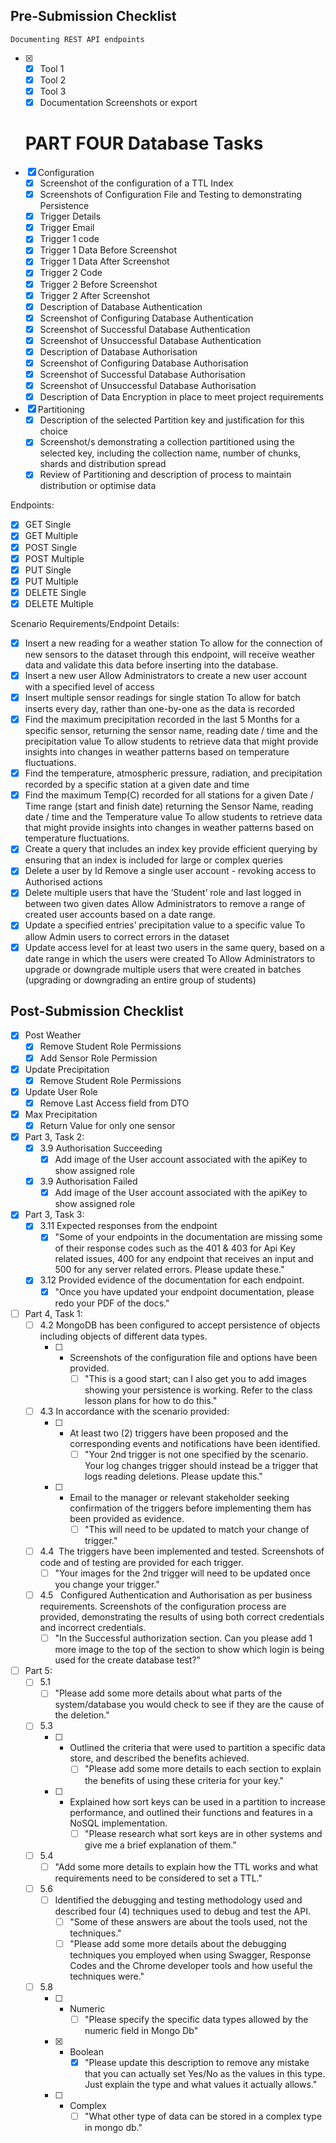 ## Pre-Submission Checklist
	Documenting REST API endpoints
- [x] 
	- [x] Tool 1
	- [x] Tool 2
	- [x] Tool 3
	- [x] Documentation Screenshots or export

	# PART FOUR Database Tasks
- [x] Configuration
	- [x] Screenshot of the configuration of a TTL Index
	- [x] Screenshots of Configuration File and Testing to demonstrating Persistence
	- [x] Trigger Details
	- [x] Trigger Email
	- [x] Trigger 1 code
	- [x] Trigger 1 Data Before Screenshot
	- [x] Trigger 1 Data After Screenshot
	- [x] Trigger 2 Code
	- [x] Trigger 2 Before Screenshot
	- [x] Trigger 2 After Screenshot
	- [x] Description of Database Authentication
	- [x] Screenshot of Configuring Database Authentication
	- [x] Screenshot of Successful Database Authentication
	- [x] Screenshot of Unsuccessful Database Authentication
	- [x] Description of Database Authorisation
	- [x] Screenshot of Configuring Database Authorisation
	- [x] Screenshot of Successful Database Authorisation
	- [x] Screenshot of Unsuccessful Database Authorisation
	- [x] Description of Data Encryption in place to meet project requirements
- [x] Partitioning
	- [x] Description of the selected Partition key and justification for this choice
	- [x] Screenshot/s demonstrating a collection partitioned using the selected key, including the collection name, number of chunks, shards and distribution spread
	- [x] Review of Partitioning and description of process to maintain distribution or optimise data

Endpoints:
- [x] GET Single
- [x] GET Multiple
- [x] POST Single
- [x] POST Multiple
- [x] PUT Single
- [x] PUT Multiple
- [x] DELETE Single
- [x] DELETE Multiple

Scenario Requirements/Endpoint Details:
- [x] Insert a new reading for a weather station
	To allow for the connection of new sensors to the dataset through this endpoint, will receive weather data and validate this data before inserting into the database.
- [x] Insert a new user
	Allow Administrators to create a new user account with a specified level of access
- [x] Insert multiple sensor readings for single station
	To allow for batch inserts every day, rather than one-by-one as the data is recorded
- [x] Find the maximum precipitation recorded in the last 5 Months for a specific sensor, returning the sensor name, reading date / time and the precipitation value
	To allow students to retrieve data that might provide insights into changes in weather patterns based on temperature fluctuations.
- [x] Find the temperature, atmospheric pressure, radiation, and precipitation recorded by a specific station at a given date and time
- [x] Find the maximum Temp(C) recorded for all stations for a given Date / Time range (start and finish date) returning the Sensor Name, reading date / time and the Temperature value
	To allow students to retrieve data that might provide insights into changes in weather patterns based on temperature fluctuations.
- [x] Create a query that includes an index key
	provide efficient querying by ensuring that an index is included for large or complex queries
- [x] Delete a user by Id
	Remove a single user account - revoking access to Authorised actions
- [x] Delete multiple users that have the ‘Student’ role and last logged in between two given dates
	Allow Administrators to remove a range of created user accounts based on a date range.
- [x] Update a specified entries’ precipitation value to a specific value
	To allow Admin users to correct errors in the dataset
- [x] Update access level for at least two users in the same query, based on a date range in which the users were created
	To Allow Administrators to upgrade or downgrade multiple users that were created in batches (upgrading or downgrading an entire group of students)

## Post-Submission Checklist
- [x] Post Weather
	- [x] Remove Student Role Permissions
	- [x] Add Sensor Role Permission
- [x] Update Precipitation
	- [x] Remove Student Role Permissions
- [x] Update User Role
	- [x] Remove Last Access field from DTO
- [x] Max Precipitation
	- [x] Return Value for only one sensor
	
- [x] Part 3, Task 2:
	- [x] 3.9 Authorisation Succeeding
		- [x] Add image of the User account associated with the apiKey to show assigned role
	- [x] 3.9 Authorisation Failed
		- [x] Add image of the User account associated with the apiKey to show assigned role
- [x] Part 3, Task 3:
	- [x] 3.11 Expected responses from the endpoint
		- [x] "Some of your endpoints in the documentation are missing some of their response codes such as the 401 & 403 for Api Key related issues, 400 for any endpoint that receives an input and 500 for any server related errors. Please update these."
	- [x] 3.12 Provided evidence of the documentation for each endpoint.
		- [x] "Once you have updated your endpoint documentation, please redo your PDF of the docs."
- [ ] Part 4, Task 1:
	- [ ] 4.2 MongoDB has been configured to accept persistence of objects including objects of different data types.
		- [ ] - Screenshots of the configuration file and options have been provided.
			- [ ] "This is a good start; can I also get you to add images showing your persistence is working. Refer to the class lesson plans for how to do this."
	- [ ] 4.3 In accordance with the scenario provided:
		- [ ] - At least two (2) triggers have been proposed and the corresponding events and notifications have been identified.
			- [ ] "Your 2nd trigger is not one specified by the scenario. Your log changes trigger should instead be a trigger that logs reading deletions. Please update this."
		- [ ] - Email to the manager or relevant stakeholder seeking confirmation of the triggers before implementing them has been provided as evidence.
			- [ ] "This will need to be updated to match your change of trigger."
	- [ ] 4.4  The triggers have been implemented and tested. Screenshots of code and of testing are provided for each trigger.
		- [ ] "Your images for the 2nd trigger will need to be updated once you change your trigger."
	- [ ] 4.5   Configured Authentication and Authorisation as per business requirements. Screenshots of the configuration process are provided, demonstrating the results of using both correct credentials and incorrect credentials.
		- [ ] "In the Successful authorization section. Can you please add 1 more image to the top of the section to show which login is being used for the create database test?"
- [ ] Part 5:
	- [ ] 5.1
		- [ ] "Please add some more details about what parts of the system/database you would check to see if they are the cause of the deletion."
	- [ ] 5.3
		- [ ] - Outlined the criteria that were used to partition a specific data store, and described the benefits achieved.
			- [ ] "Please add some more details to each section to explain the benefits of using these criteria for your key."
		- [ ] - Explained how sort keys can be used in a partition to increase performance, and outlined their functions and features in a NoSQL implementation.
			- [ ] "Please research what sort keys are in other systems and give me a brief explanation of them."
	- [ ] 5.4
		- [ ] "Add some more details to explain how the TTL works and what requirements need to be considered to set a TTL."
	- [ ] 5.6
		- [ ] Identified the debugging and testing methodology used and described four (4) techniques used to debug and test the API.
			- [ ] "Some of these answers are about the tools used, not the techniques."
			- [ ] "Please add some more details about the debugging techniques you employed when using Swagger, Response Codes and the Chrome developer tools and how useful the techniques were."
	- [ ] 5.8
		- [ ] - Numeric
			- [ ] "Please specify the specific data types allowed by the numeric field in Mongo Db"
		- [x] - Boolean
			- [x] "Please update this description to remove any mistake that you can actually set Yes/No as the values in this type. Just explain the type and what values it actually allows."
		- [ ] - Complex
			- [ ] "What other type of data can be stored in a complex type in mongo db."